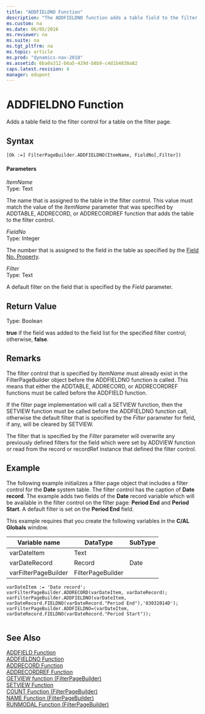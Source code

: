 ```yaml
---
title: "ADDFIELDNO Function"
description: "The ADDFIELDNO function adds a table field to the filter control for a table on the filter page."
ms.custom: na
ms.date: 06/05/2016
ms.reviewer: na
ms.suite: na
ms.tgt_pltfrm: na
ms.topic: article
ms.prod: "dynamics-nav-2018"
ms.assetid: 6ba0a312-b6a5-429d-b8b9-c4d1b4830a82
caps.latest.revision: 4
manager: edupont
---
```

# ADDFIELDNO Function
Adds a table field to the filter control for a table on the filter page.  
  
## Syntax  
  
```  
[Ok :=] FilterPageBuilder.ADDFIELDNO(ItemName, FieldNo[,Filter])  
```  
  
#### Parameters  
 *ItemName*  
 Type: Text  
  
 The name that is assigned to the table in the filter control. This value must match the value of the *ItemName* parameter that was specified by ADDTABLE, ADDRECORD, or ADDRECORDREF function that adds the table to the filter control.  
  
 *FieldNo*  
 Type: Integer  
  
 The number that is assigned to the field in the table as specified by the [Field No. Property](Field-No.-Property.md).  
  
 *Filter*  
 Type: Text  
  
 A default filter on the field that is specified by the *Field* parameter.  
  
## Return Value  
 Type: Boolean  
  
 **true** if the field was added to the field list for the specified filter control; otherwise, **false**.  
  
## Remarks  
 The filter control that is specified by *ItemName* must already exist in the FilterPageBuilder object before the ADDFIELDNO function is called. This means that either the ADDTABLE, ADDRECORD, or ADDRECORDREF functions must be called before the ADDFIELD function.  
  
 If the filter page implementation will call a SETVIEW function, then the SETVIEW function must be called before the ADDFIELDNO function call, otherwise the default filter that is specified by the *Filter* parameter for field, if any, will be cleared by SETVIEW.  
  
 The filter that is specified by the *Filter* parameter will overwrite any previously defined filters for the field which were set by ADDVIEW function or read from the record or recordRef instance that defined the filter control.  
  
## Example  
 The following example initializes a filter page object that includes a filter control for the **Date** system table. The filter control has the caption of **Date record**. The example adds two fields of the **Date** record variable which will be available in the filter control on the filter page: **Period End** and **Period Start**. A default filter is set on the **Period End** field.  
  
 This example requires that you create the following variables in the **C/AL Globals** window.  
  
|Variable name|DataType|SubType|  
|-------------------|--------------|-------------|  
|varDateItem|Text||  
|varDateRecord|Record|Date|  
|varFilterPageBuilder|FilterPageBuilder||  
  
```  
varDateItem := 'Date record';  
varFilterPageBuilder.ADDRECORD(varDateItem, varDateRecord);  
varFilterPageBuilder.ADDFIELDNO(varDateItem, varDateRecord.FIELDNO(varDateRecord."Period End"),'03032014D');  
varFilterPageBuilder.ADDFIELDNO=(varDateItem, varDateRecord.FIELDNO(varDateRecord."Period Start"));  
  
```  
  
## See Also  
 [ADDFIELD Function](ADDFIELD-Function.md)   
 [ADDFIELDNO Function](ADDFIELDNO-Function.md)   
 [ADDRECORD Function](ADDRECORD-Function.md)   
 [ADDRECORDREF Function](ADDRECORDREF-Function.md)   
 [GETVIEW function \(FilterPageBuilder\)](GETVIEW-function--FilterPageBuilder-.md)   
 [SETVIEW Function](SETVIEW-Function.md)   
 [COUNT Function \(FilterPageBuilder\)](COUNT-Function--FilterPageBuilder-.md)   
 [NAME Function \(FilterPageBuilder\)](NAME-Function--FilterPageBuilder-.md)   
 [RUNMODAL Function \(FilterPageBuilder\)](RUNMODAL-Function--FilterPageBuilder-.md)